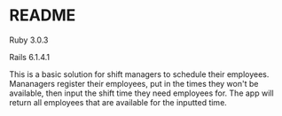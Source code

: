 # README

Ruby 3.0.3

Rails 6.1.4.1

  This is a basic solution for shift managers to schedule their employees.
Mananagers register their employees, put in the times they won't be available,
then input the shift time they need employees for. The app will return all employees
that are available for the inputted time.
